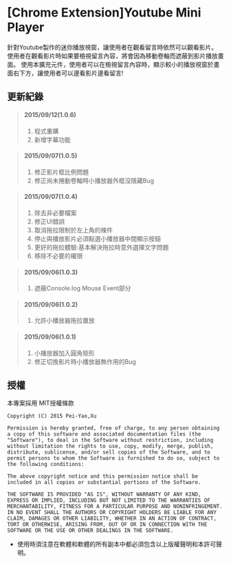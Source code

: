 # [Chrome Extension]Youtube Mini Player

針對Youtube製作的迷你播放視窗，讓使用者在觀看留言時依然可以觀看影片。
使用者在觀看影片時如果要檢視留言內容，將會因為移動卷軸而遮蔽到影片播放畫面。
使用本擴充元件，使用者可以在檢視留言內容時，顯示較小的播放視窗於畫面右下方，讓使用者可以邊看影片邊看留言!

## 更新紀錄
> #### 2015/09/12(1.0.6)
> 1. 程式重購
> 2. 新增字幕功能

> #### 2015/09/07(1.0.5)
> 1. 修正影片框比例問題
> 2. 修正尚未捲動卷軸時小播放器外框沒隱藏Bug

> #### 2015/09/07(1.0.4)
> 1. 除去非必要檔案
> 2. 修正UI錯誤
> 3. 取消拖拉限制於左上角的條件
> 4. 停止與播放影片必須點選小播放器中間顯示按鈕
> 5. 更好的拖拉體驗:基本解決拖拉時意外選擇文字問題
> 6. 移除不必要的權限

> #### 2015/09/06(1.0.3)
> 1. 遮蔽Console.log Mouse Event部分

> #### 2015/09/06(1.0.2)
> 1. 允許小播放器拖拉置放

> #### 2015/09/06(1.0.1)
> 1. 小播放器加入圓角矩形
> 2. 修正切換影片時小播放器無作用的Bug

## 授權
本專案採用 MIT授權條款

```
Copyright (C) 2015 Pei-Yao,Xu

Permission is hereby granted, free of charge, to any person obtaining a copy of this software and associated documentation files (the "Software"), to deal in the Software without restriction, including without limitation the rights to use, copy, modify, merge, publish, distribute, sublicense, and/or sell copies of the Software, and to permit persons to whom the Software is furnished to do so, subject to the following conditions:

The above copyright notice and this permission notice shall be included in all copies or substantial portions of the Software.

THE SOFTWARE IS PROVIDED "AS IS", WITHOUT WARRANTY OF ANY KIND, EXPRESS OR IMPLIED, INCLUDING BUT NOT LIMITED TO THE WARRANTIES OF MERCHANTABILITY, FITNESS FOR A PARTICULAR PURPOSE AND NONINFRINGEMENT. IN NO EVENT SHALL THE AUTHORS OR COPYRIGHT HOLDERS BE LIABLE FOR ANY CLAIM, DAMAGES OR OTHER LIABILITY, WHETHER IN AN ACTION OF CONTRACT, TORT OR OTHERWISE, ARISING FROM, OUT OF OR IN CONNECTION WITH THE SOFTWARE OR THE USE OR OTHER DEALINGS IN THE SOFTWARE.
```

* 使用時須注意在軟體和軟體的所有副本中都必須包含以上版權聲明和本許可聲明。
